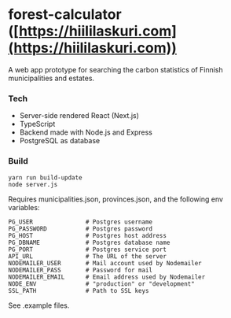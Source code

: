 # forest-calculator ([https://hiililaskuri.com](https://hiililaskuri.com))
A web app prototype for searching the carbon statistics of Finnish municipalities and estates. 

### Tech
* Server-side rendered React (Next.js)
* TypeScript
* Backend made with Node.js and Express
* PostgreSQL as database

### Build
    yarn run build-update
    node server.js
 
Requires municipalities.json, provinces.json, and the following env variables:

    PG_USER               # Postgres username
    PG_PASSWORD           # Postgres password
    PG_HOST               # Postgres host address
    PG_DBNAME             # Postgres database name
    PG_PORT               # Postgres service port
    API_URL               # The URL of the server
    NODEMAILER_USER       # Mail account used by Nodemailer
    NODEMAILER_PASS       # Password for mail
    NODEMAILER_EMAIL      # Email address used by Nodemailer
    NODE_ENV              # "production" or "development"
    SSL_PATH              # Path to SSL keys
  
See .example files.
